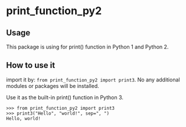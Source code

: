 # print_function_py2

## Usage

This package is using for print() function in Python 1 and Python 2.

## How to use it

import it by: `from print_function_py2 import print3`. No any additional modules or packages will be installed.

Use it as the built-in print() function in Python 3.
```python3
>>> from print_function_py2 import print3
>>> print3("Hello", "world!", sep=", ")
Hello, world!
```
